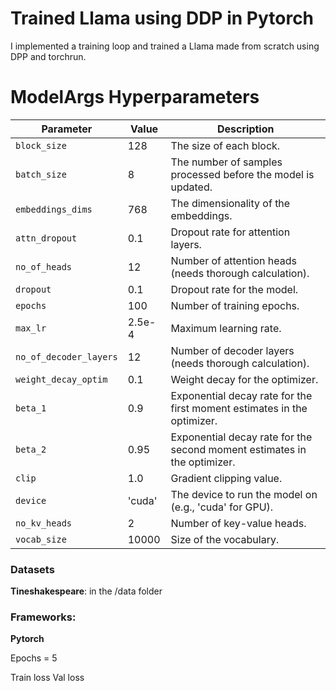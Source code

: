 
# Trained Llama using DDP in Pytorch

I implemented a training loop and trained a Llama made from scratch using DPP and torchrun.


# ModelArgs Hyperparameters

| Parameter              | Value         | Description                                                                 |
|------------------------|---------------|-----------------------------------------------------------------------------|
| `block_size`           | 128           | The size of each block.                                                     |
| `batch_size`           | 8             | The number of samples processed before the model is updated.                |
| `embeddings_dims`      | 768           | The dimensionality of the embeddings.                                       |
| `attn_dropout`         | 0.1           | Dropout rate for attention layers.                                          |
| `no_of_heads`          | 12            | Number of attention heads (needs thorough calculation).                     |
| `dropout`              | 0.1           | Dropout rate for the model.                                                 |
| `epochs`               | 100           | Number of training epochs.                                                  |
| `max_lr`               | 2.5e-4        | Maximum learning rate.                                                      |
| `no_of_decoder_layers` | 12            | Number of decoder layers (needs thorough calculation).                      |
| `weight_decay_optim`   | 0.1           | Weight decay for the optimizer.                                             |
| `beta_1`               | 0.9           | Exponential decay rate for the first moment estimates in the optimizer.     |
| `beta_2`               | 0.95          | Exponential decay rate for the second moment estimates in the optimizer.    |
| `clip`                 | 1.0           | Gradient clipping value.                                                    |
| `device`               | 'cuda'        | The device to run the model on (e.g., 'cuda' for GPU).                      |
| `no_kv_heads`          | 2             | Number of key-value heads.                                                  |
| `vocab_size`           | 10000         | Size of the vocabulary.                                                     |


### Datasets

**Tineshakespeare**: in the /data folder

### Frameworks:
**Pytorch**

Epochs = 5

Train loss
Val loss 


